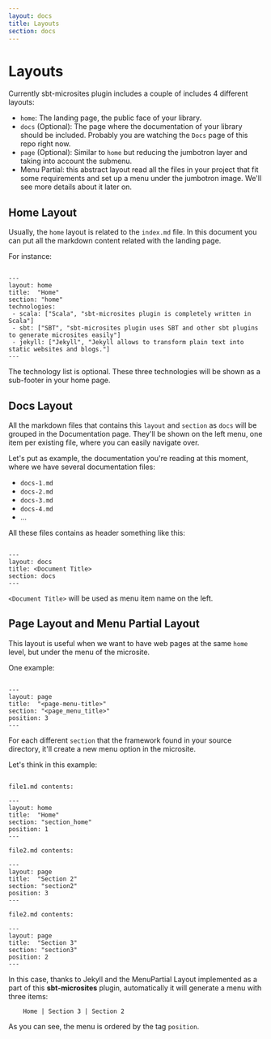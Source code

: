 ```yaml
---
layout: docs
title: Layouts
section: docs
---
```


# Layouts

Currently sbt-microsites plugin includes a couple of includes 4 different layouts:

- `home`: The landing page, the public face of your library.
- `docs` (Optional): The page where the documentation of your library should be included. Probably you are watching the `Docs` page of this repo right now.
- `page` (Optional): Similar to `home` but reducing the jumbotron layer and taking into account the submenu.
- Menu Partial: this abstract layout read all the files in your project that fit some requirements and set up a menu under the jumbotron image. We'll see more details about it later on.

## Home Layout

Usually, the `home` layout is related to the `index.md` file. In this document you can put all the markdown content related with the landing page.

For instance:

```

---
layout: home
title:  "Home"
section: "home"
technologies:
 - scala: ["Scala", "sbt-microsites plugin is completely written in Scala"]
 - sbt: ["SBT", "sbt-microsites plugin uses SBT and other sbt plugins to generate microsites easily"]
 - jekyll: ["Jekyll", "Jekyll allows to transform plain text into static websites and blogs."]
---
```

The technology list is optional. These three technologies will be shown as a sub-footer in your home page.

## Docs Layout

All the markdown files that contains this `layout` and `section` as `docs` will be grouped in the Documentation page. They'll be shown on the left menu, one item per existing file, where you can easily navigate over.

Let's put as example, the documentation you're reading at this moment,  where we have several documentation files:

- `docs-1.md`
- `docs-2.md`
- `docs-3.md`
- `docs-4.md`
- ...

All these files contains as header something like this:

```

---
layout: docs
title: <Document Title>
section: docs
---
```

`<Document Title>` will be used as menu item name on the left.

## Page Layout and Menu Partial Layout

This layout is useful when we want to have web pages at the same `home` level, but under the menu of the microsite. 

One example:

```

---
layout: page
title:  "<page-menu-title>"
section: "<page_menu_title>"
position: 3
---
```

For each different `section` that the framework found in your source directory, it'll create a new menu option in the microsite.

Let's think in this example:

```

file1.md contents:

---
layout: home
title:  "Home"
section: "section_home"
position: 1
---

file2.md contents:

---
layout: page
title:  "Section 2"
section: "section2"
position: 3
---

file2.md contents:

---
layout: page
title:  "Section 3"
section: "section3"
position: 2
---
```

In this case, thanks to Jekyll and the MenuPartial Layout implemented as a part of this **sbt-microsites** plugin, automatically it will generate a menu with three items:
 
        Home | Section 3 | Section 2 
        
As you can see, the menu is ordered by the tag `position`.